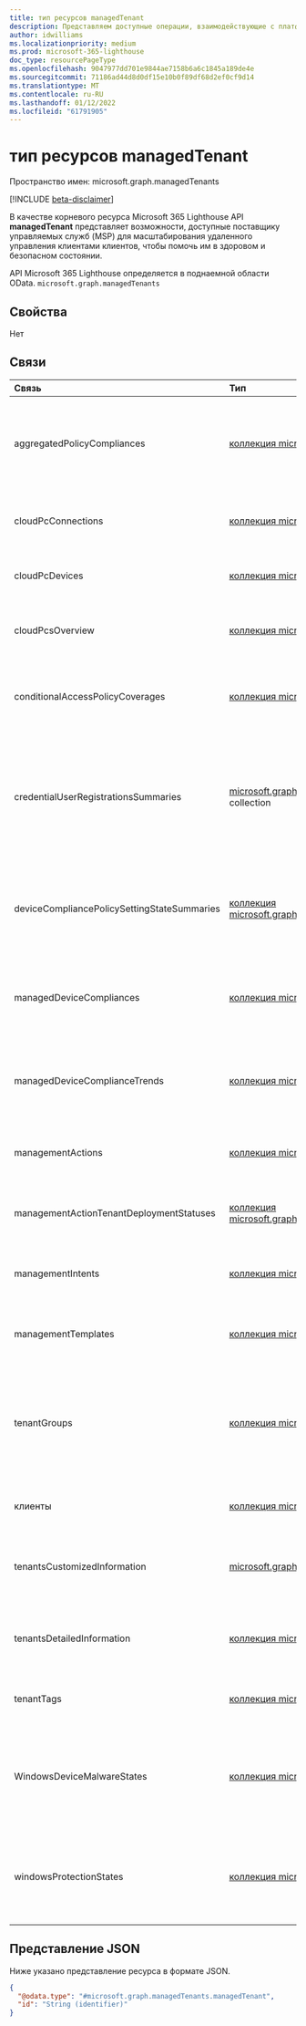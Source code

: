 ```yaml
---
title: тип ресурсов managedTenant
description: Представляем доступные операции, взаимодействующие с платформой управления с несколькими клиентами.
author: idwilliams
ms.localizationpriority: medium
ms.prod: microsoft-365-lighthouse
doc_type: resourcePageType
ms.openlocfilehash: 9047977dd701e9844ae7158b6a6c1845a189de4e
ms.sourcegitcommit: 71186ad44d8d0df15e10b0f89df68d2ef0cf9d14
ms.translationtype: MT
ms.contentlocale: ru-RU
ms.lasthandoff: 01/12/2022
ms.locfileid: "61791905"
---
```

# <a name="managedtenant-resource-type"></a>тип ресурсов managedTenant

Пространство имен: microsoft.graph.managedTenants

[!INCLUDE [beta-disclaimer](../../includes/beta-disclaimer.md)]

В качестве корневого ресурса Microsoft 365 Lighthouse API **managedTenant** представляет возможности, доступные поставщику управляемых служб (MSP) для масштабирования удаленного управления клиентами клиентов, чтобы помочь им в здоровом и безопасном состоянии.

API Microsoft 365 Lighthouse определяется в поднаемной области OData. `microsoft.graph.managedTenants`

## <a name="properties"></a>Свойства
Нет

## <a name="relationships"></a>Связи
|Связь|Тип|Описание|
|:---|:---|:---|
|aggregatedPolicyCompliances|[коллекция microsoft.graph.managedTenants.aggregatedPolicyCompliance](../resources/managedtenants-aggregatedpolicycompliance.md)|Сводное представление политик соответствия требованиям устройств для управляемых клиентов.|
|cloudPcConnections|[коллекция microsoft.graph.managedTenants.cloudPcConnection](../resources/managedtenants-cloudpcconnection.md)|Коллекция подключений к облачным ПК для управляемых клиентов.|
|cloudPcDevices|[коллекция microsoft.graph.managedTenants.cloudPcDevice](../resources/managedtenants-cloudpcdevice.md)|Коллекция облачных компьютеров для управляемых клиентов.|
|cloudPcsOverview|[коллекция microsoft.graph.managedTenants.cloudPcOverview](../resources/managedtenants-cloudpcoverview.md)|Обзор сведений о облачном компьютере для управляемых клиентов.|
|conditionalAccessPolicyCoverages|[коллекция microsoft.graph.managedTenants.conditionalAccessPolicyCoverage](../resources/managedtenants-conditionalaccesspolicycoverage.md)|Сводное представление покрытия политики условного доступа для управляемых клиентов.|
|credentialUserRegistrationsSummaries|[microsoft.graph.managedTenants.credentialUserRegistrationsSummary](../resources/managedtenants-credentialuserregistrationssummary.md) collection|Сводная информация для регистрации пользователей для многофакторной проверки подлинности и сброса пароля самообслуживления для управляемых клиентов.|
|deviceCompliancePolicySettingStateSummaries|[коллекция microsoft.graph.managedTenants.deviceCompliancePolicySettingStateSummary](../resources/managedtenants-devicecompliancepolicysettingstatesummary.md)|Сводная информация для состояния политик соответствия требованиям к устройствам для управляемых клиентов.|
|managedDeviceCompliances|[коллекция microsoft.graph.managedTenants.managedDeviceCompliance](../resources/managedtenants-manageddevicecompliance.md)|Коллекция соответствия требованиям для управляемых устройств для управляемых клиентов.|
|managedDeviceComplianceTrends|[коллекция microsoft.graph.managedTenants.managedDeviceComplianceTrend](../resources/managedtenants-manageddevicecompliancetrend.md)|Сведения о тенденциях для соответствия требованиям устройств для управляемых клиентов.|
|managementActions|[коллекция microsoft.graph.managedTenants.managementAction](../resources/managedtenants-managementaction.md)|Коллекция базовых действий управления для управляемых клиентов.|
|managementActionTenantDeploymentStatuses|[коллекция microsoft.graph.managedTenants.managementActionTenantDeploymentStatus](../resources/managedtenants-managementactiontenantdeploymentstatus.md)|Состояние уровня клиента действий управления для управляемых клиентов.|
|managementIntents|[коллекция microsoft.graph.managedTenants.managementIntent](../resources/managedtenants-managementintent.md)|Набор базовых намерений управления для управляемых клиентов.|
|managementTemplates|[коллекция microsoft.graph.managedTenants.managementTemplate](../resources/managedtenants-managementtemplate.md)|Коллекция шаблонов базового управления для управляемых клиентов.|
|tenantGroups|[коллекция microsoft.graph.managedTenants.tenantGroup](../resources/managedtenants-tenantgroup.md)|Коллекция логической группировки управляемых клиентов, используемых платформой управления с несколькими арендаторами.|
|клиенты|[коллекция microsoft.graph.managedTenants.tenant](../resources/managedtenants-tenant.md)|Коллекция клиентов, связанных с управляющей сущностью.|
|tenantsCustomizedInformation|[microsoft.graph.managedTenants.tenantCustomizedInformation](../resources/managedtenants-tenantcustomizedinformation.md) collection|Коллекция настраиваемых сведений уровня клиента для управляемых клиентов.|
|tenantsDetailedInformation|[коллекция microsoft.graph.managedTenants.tenantDetailedInformation](../resources/managedtenants-tenantdetailedinformation.md)|Уровень клиента коллекции подробные сведения об управляемых клиентах.|
|tenantTags|[коллекция microsoft.graph.managedTenants.tenantTag](../resources/managedtenants-tenanttag.md)|Коллекция тегов клиента для управляемых клиентов.|
|WindowsDeviceMalwareStates|[коллекция microsoft.graph.managedTenants.windowsDeviceMalwareState](../resources/managedtenants-windowsdevicemalwarestate.md)|Состояние вредоносных программ для Windows устройств, зарегистрированных в Microsoft Endpoint Manager, в управляемых клиентах.|
|windowsProtectionStates|[коллекция microsoft.graph.managedTenants.windowsProtectionState](../resources/managedtenants-windowsprotectionstate.md)|Состояние защиты для Windows устройств, зарегистрированных Microsoft Endpoint Manager, для управляемых клиентов.|

## <a name="json-representation"></a>Представление JSON
Ниже указано представление ресурса в формате JSON.
<!-- {
  "blockType": "resource",
  "keyProperty": "id",
  "@odata.type": "microsoft.graph.managedTenants.managedTenant",
  "baseType": "microsoft.graph.entity",
  "openType": true
}
-->
``` json
{
  "@odata.type": "#microsoft.graph.managedTenants.managedTenant",
  "id": "String (identifier)"
}
```
